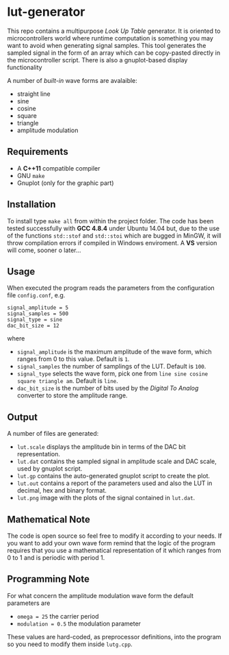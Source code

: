 # lut-generator

This repo contains a multipurpose _Look Up Table_ generator. It is oriented to microcontrollers world where runtime computation is something you may want to avoid when generating signal samples. This tool generates the sampled signal in the form of an array which can be copy-pasted directly in the microcontroller script. There is also a gnuplot-based display functionality

A number of _built-in_ wave forms are avalaible:
* straight line
* sine
* cosine
* square
* triangle
* amplitude modulation

## Requirements
* A **C++11** compatible compiler
* GNU ``make``
* Gnuplot (only for the graphic part)

## Installation
To install type ``make all`` from within the project folder. The code has been tested successfully with __GCC 4.8.4__ under Ubuntu 14.04 but, due to the use of the functions ``std::stof`` and ``std::stoi`` which are bugged in MinGW, it will throw compilation errors if compiled in Windows enviroment. A __VS__ version will come, sooner o later...

## Usage
When executed the program reads the parameters from the configuration file ``config.conf``, e.g.
```
signal_amplitude = 5
signal_samples = 500
signal_type = sine
dac_bit_size = 12
```
where
* ``signal_amplitude`` is the maximum amplitude of the wave form, which ranges from 0 to this value. Default is ``1``.
* ``signal_samples`` the number of samplings of the LUT. Default is ``100``.
* ``signal_type`` selects the wave form, pick one from ``line sine cosine square triangle am``. Default is ``line``.
* ``dac_bit_size`` is the number of bits used by the _Digital To Analog_ converter to store the amplitude range.

## Output
A number of files are generated:
* ``lut.scale`` displays the amplitude bin in terms of the DAC bit representation.
* ``lut.dat`` contains the sampled signal in amplitude scale and DAC scale, used by gnuplot script.
* ``lut.gp`` contains the auto-generated gnuplot script to create the plot.
* ``lut.out`` contains a report of the parameters used and also the LUT in decimal, hex and binary format.
* ``lut.png`` image with the plots of the signal contained in ``lut.dat``.

## Mathematical Note
The code is open source so feel free to modify it according to your needs. If you want to add your own wave form remind that the logic of the program requires that you use a mathematical representation of it which ranges from 0 to 1 and is periodic with period 1.

## Programming Note
For what concern the amplitude modulation wave form the default parameters are
* ``omega = 25`` the carrier period
* ``modulation = 0.5`` the modulation parameter

These values are hard-coded, as preprocessor definitions, into the program so you need to modify them inside ``lutg.cpp``.
